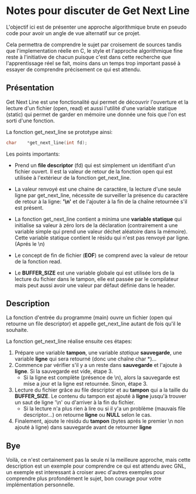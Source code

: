 # Notes pour discuter de Get Next Line

L'objectif ici est de présenter une approche algorithmique brute en pseudo code pour avoir un angle de vue alternatif sur ce projet.

Cela permettra de comprendre le sujet par croisement de sources tandis que l'implementation réelle en C, le style et l'approche algorithmique fine reste à l'initiative de chacun puisque c'est dans cette recherche que l'apprentissage réel se fait, moins dans un temps trop important passé à essayer de comprendre précisement ce qui est attendu.

## Présentation

Get Next Line est une fonctionalité qui permet de découvrir l'ouverture et la lecture d'un fichier (open, read) et aussi l'utilité d'une variable statique (static) qui permet de garder en mémoire une donnée une fois que l'on est sorti d'une fonction.

La fonction get_next_line se prototype ainsi:

```c
char	*get_next_line(int fd);
```

Les points importants:

* Prend un **file descriptor** (fd) qui est simplement un identifiant d'un fichier ouvert. Il est la valeur de retour de la fonction open qui est utilisée à l'extérieur de la fonction get_next_line.

* La valeur renvoyé est une chaine de caractère, la lecture d'une seule ligne par get_next_line, nécessite de surveiller la présence du caractère de retour à la ligne: **'\n'** et de l'ajouter à la fin de la chaîne retournée s'il est présent.

* La fonction get_next_line contient a minima une **variable statique** qui initialise sa valeur à zéro lors de la déclaration (contrairement a une variable simple qui prend une valeur déchet aléatoire dans la mémoire). Cette variable statique contient le résidu qui n'est pas renvoyé par ligne. (Aprés le \n)

* Le concept de fin de fichier (**EOF**) se comprend avec la valeur de retour de la fonction read.

* Le **BUFFER_SIZE** est une variable globale qui est utilisée lors de la lecture du fichier dans le tampon, elle est passée par le compilateur mais peut aussi avoir une valeur par défaut définie dans le header.

## Description

La fonction d'entrée du programme (main) ouvre un fichier (open qui retourne un file descriptor) et appelle get_next_line autant de fois qu'il le souhaite.

La fonction get_next_line réalise ensuite ces étapes:  

1. Prépare une variable **tampon**, une variable *statique* **sauvegarde**, une variable **ligne** qui sera retourné (donc une chaîne char *)...  
2. Commence par vérifier s'il y a un reste dans **sauvegarde** et l'ajoute à **ligne**. Si la sauvegarde est vide, étape 3.  
	* Si la ligne est complète (présence de \n), alors la sauvegarde est mise a jour et la ligne est retournée. Sinon, étape 3.  
3. Lecture du fichier grâce au file descriptor et au **tampon** qui a la taille du **BUFFER_SIZE**. Le contenu du tampon est ajouté à **ligne** jusqu'à trouver un saut de ligne '\n' ou d'arriver à la fin du fichier.
	* Si la lecture n'a plus rien à lire ou si il y'a un problème (mauvais file descriptor...) on retourne **ligne** ou **NULL** selon le cas.
4. Finalement, ajoute le résidu du **tampon** (bytes aprés le premier \n non ajouté à ligne) dans sauvegarde avant de retourner **ligne**

## Bye

Voilà, ce n'est certainement pas la seule ni la meilleure approche, mais cette description est un exemple pour comprendre ce qui est attendu avec GNL, un exemple est interessant à croiser avec d'autres exemples pour comprendre plus profondément le sujet, bon courage pour votre implémentation personnelle.

